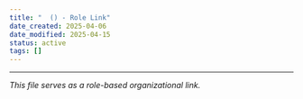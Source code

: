 ```yaml
---
title: "  () - Role Link"
date_created: 2025-04-06
date_modified: 2025-04-15
status: active
tags: []
---
```


---


*This file serves as a role-based organizational link.*
